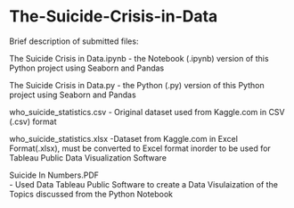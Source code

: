 # The-Suicide-Crisis-in-Data

Brief description of submitted files:

The Suicide Crisis in Data.ipynb
    - the Notebook (.ipynb) version of this Python project using Seaborn and Pandas
    
The Suicide Crisis in Data.py
    - the Python (.py) version of this Python project using Seaborn and Pandas

who_suicide_statistics.csv
    - Original dataset used from Kaggle.com in CSV (.csv) format
    
who_suicide_statistics.xlsx
    -Dataset from Kaggle.com in Excel Format(.xlsx), must be converted to Excel format inorder
    to be used for Tableau Public Data Visualization Software 
    
Suicide In Numbers.PDF    
    - Used Data Tableau Public Software to create a Data Visulaization of the Topics discussed
    from the Python Notebook
    


